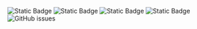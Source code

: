 ![Static Badge](https://img.shields.io/badge/blacklists-60-000000) ![Static Badge](https://img.shields.io/badge/blacklisted-2839424-cc0000) ![Static Badge](https://img.shields.io/badge/whitelisted-2245-00CC00) ![Static Badge](https://img.shields.io/badge/streaming_blacklist-28107-000000) ![GitHub issues](https://img.shields.io/github/issues/fabriziosalmi/blacklists)
